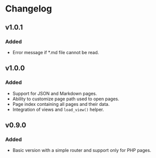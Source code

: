 # Changelog

## v1.0.1

### Added
- Error message if *.md file cannot be read.

## v1.0.0

### Added
- Support for JSON and Markdown pages.
- Ability to customize page path used to open pages.
- Page index containing all pages and their data.
- Integration of views and `load_view()` helper.

## v0.9.0

### Added
- Basic version with a simple router and support only for PHP pages.
